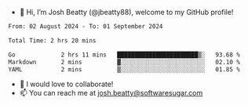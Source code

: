 - 👋 Hi, I’m Josh Beatty (@jbeatty88), welcome to my GitHub profile!

<!--START_SECTION:waka-->

```txt
From: 02 August 2024 - To: 01 September 2024

Total Time: 2 hrs 20 mins

Go             2 hrs 11 mins   ███████████████████████▒░   93.68 %
Markdown       2 mins          ▓░░░░░░░░░░░░░░░░░░░░░░░░   02.10 %
YAML           2 mins          ▒░░░░░░░░░░░░░░░░░░░░░░░░   01.85 %
```

<!--END_SECTION:waka-->

- 💞️ I would love to collaborate!
- 📫 You can reach me at josh.beatty@softwaresugar.com

<!---
jbeatty88/jbeatty88 is a ✨ special ✨ repository because its `README.md` (this file) appears on your GitHub profile.
You can click the Preview link to take a look at your changes.
--->
